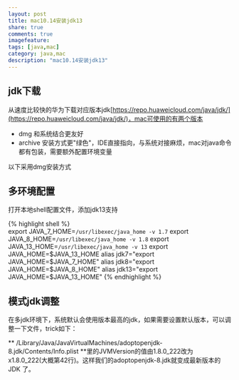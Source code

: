 ```yaml
---
layout: post
title: mac10.14安装jdk13
share: true
comments: true
imagefeature:
tags: [java,mac]
category: java,mac
description: "mac10.14安装jdk13"
---
```




<!--more-->

## jdk下载

从速度比较快的华为下载对应版本jdk[https://repo.huaweicloud.com/java/jdk/](https://repo.huaweicloud.com/java/jdk/)，mac可使用的有两个版本

* dmg 和系统结合更友好
* archive  安装方式更"绿色"，IDE直接指向，与系统对接麻烦，mac对java命令都有包装，需要额外配置环境变量

以下采用dmg安装方式

## 多环境配置

打开本地shell配置文件，添加jdk13支持

{% highlight shell  %}	
export JAVA_7_HOME=`/usr/libexec/java_home -v 1.7`
export JAVA_8_HOME=`/usr/libexec/java_home -v 1.8`
export JAVA_13_HOME=`/usr/libexec/java_home -v 13`
export JAVA_HOME=$JAVA_13_HOME
alias jdk7="export JAVA_HOME=$JAVA_7_HOME"
alias jdk8="export JAVA_HOME=$JAVA_8_HOME"
alias jdk13="export JAVA_HOME=$JAVA_13_HOME"
{%  endhighlight %}

## 模式jdk调整

在多jdk环境下，系统默认会使用版本最高的jdk，如果需要设置默认版本，可以调整一下文件，trick如下：

** /Library/Java/JavaVirtualMachines/adoptopenjdk-8.jdk/Contents/Info.plist **里的JVMVersion的值由1.8.0_222改为 x1.8.0_222(大概第42行)。这样我们的adoptopenjdk-8.jdk就变成最新版本的 JDK 了。







